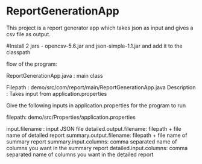 # ReportGenerationApp
This project is a report generator app which takes json as input and gives a csv file as output.

#Install 2 jars - opencsv-5.6.jar and json-simple-1.1.jar and add it to the classpath

flow of the program:

ReportGenerationApp.java : main class

Filepath : demo/src/com/report/main/ReportGenerationApp.java
Description : Takes input from application.properties 

Give the following inputs in application.properties for the program to run

filepath: demo/src/Properties/application.properties

input.filename : input JSON file 
detailed.output.filename: filepath + file name of detailed report
summary.output.filename: filepath + file name of summary report
summary.input.columns: comma separated name of columns you want in the summary report
detailed.input.columns: comma separated name of columns you want in the detailed report







